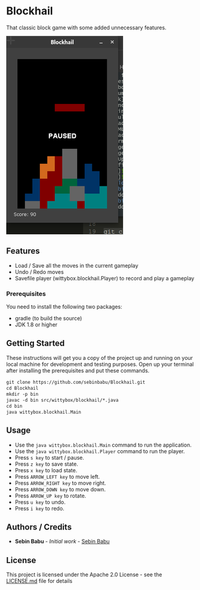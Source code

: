 # Blockhail

That classic block game with some added unnecessary features.

![Blockhail](https://github.com/sebinbabu/Blockhail/raw/master/Blockhail.png)

## Features

* Load / Save all the moves in the current gameplay
* Undo / Redo moves
* Savefile player (wittybox.blockhail.Player) to record and play a gameplay

### Prerequisites

You need to install the following two packages: 
* gradle (to build the source)
* JDK 1.8 or higher

## Getting Started

These instructions will get you a copy of the project up and running on your local machine for development and testing purposes. Open up your terminal after installing the prerequisites and put these commands.

```
git clone https://github.com/sebinbabu/Blockhail.git
cd Blockhail
mkdir -p bin
javac -d bin src/wittybox/blockhail/*.java
cd bin
java wittybox.blockhail.Main
```
## Usage

* Use the ```java wittybox.blockhail.Main``` command to run the application.
* Use the ```java wittybox.blockhail.Player``` command to run the player.
* Press ```s key``` to start / pause.
* Press ```z key``` to save state.
* Press ```x key``` to load state.
* Press ```ARROW_LEFT key``` to move left.
* Press ```ARROW_RIGHT key``` to move right.
* Press ```ARROW_DOWN key``` to move down.
* Press ```ARROW_UP key``` to rotate.
* Press ```u key``` to undo.
* Press ```i key``` to redo.


## Authors / Credits

* **Sebin Babu** - *Initial work* - [Sebin Babu](https://github.com/sebinbabu)

## License

This project is licensed under the Apache 2.0 License - see the [LICENSE.md](LICENSE.md) file for details

